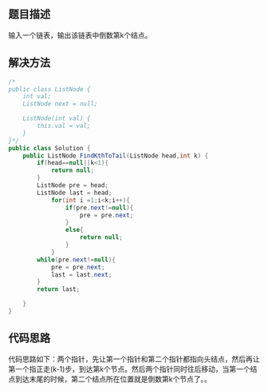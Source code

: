 ## 题目描述
输入一个链表，输出该链表中倒数第k个结点。

## 解决方法

```java
/*
public class ListNode {
    int val;
    ListNode next = null;

    ListNode(int val) {
        this.val = val;
    }
}*/
public class Solution {
    public ListNode FindKthToTail(ListNode head,int k) {
        if(head==null||k<1){
            return null;
        }
        ListNode pre = head;
        ListNode last = head;
            for(int i =1;i<k;i++){
                if(pre.next!=null){
                	pre = pre.next;
                }
                else{
                    return null;
                }
            }
        while(pre.next!=null){
            pre = pre.next;
            last = last.next;
        }
        return last;

    }
}

```

## 代码思路
代码思路如下：两个指针，先让第一个指针和第二个指针都指向头结点，然后再让第一个指正走(k-1)步，到达第k个节点。然后两个指针同时往后移动，当第一个结点到达末尾的时候，第二个结点所在位置就是倒数第k个节点了。。